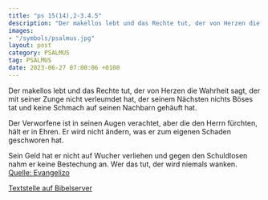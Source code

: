 ```yaml
---
title: "ps 15(14),2-3.4.5"
description: "Der makellos lebt und das Rechte tut, der von Herzen die Wahrheit sagt, der mit seiner Zunge nicht verleumdet hat, der seinem Nächsten nichts Böses tat und keine Schmach auf seinen Nachbarn gehäuft hat.  Der Verworfene ist in seinen Augen verachtet, aber die den Herrn fürchte...."
images:
- "/symbols/psalmus.jpg"
layout: post
category: PSALMUS
tag: PSALMUS
date: 2023-06-27 07:00:06 +0100
---
```

Der makellos lebt und das Rechte tut,
der von Herzen die Wahrheit sagt,
der mit seiner Zunge nicht verleumdet hat,
der seinem Nächsten nichts Böses tat
und keine Schmach auf seinen Nachbarn gehäuft hat.

Der Verworfene ist in seinen Augen verachtet,
aber die den Herrn fürchten, hält er in Ehren.<!--more-->
Er wird nicht ändern,
was er zum eigenen Schaden geschworen hat.

Sein Geld hat er nicht auf Wucher verliehen
und gegen den Schuldlosen nahm er keine Bestechung an.
Wer das tut,
der wird niemals wanken.<br>
[Quelle: Evangelizo](https://evangeliumtagfuertag.org/DE/gospel)

[Textstelle auf Bibelserver](https://www.bibleserver.com/EU/ps15(14),2-3.4.5)
